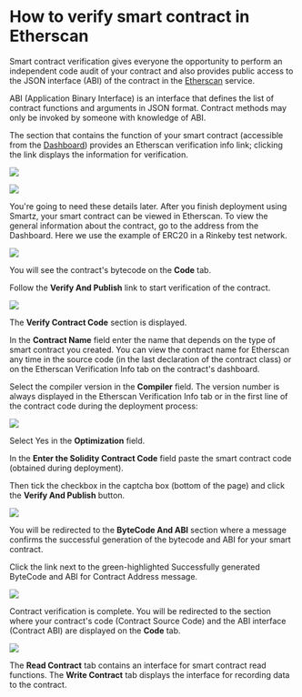 # How to verify smart contract in Etherscan

Smart contract verification gives everyone the opportunity to perform an independent code audit of your contract and also provides public access to the JSON interface (ABI) of the contract in the [Etherscan](https://etherscan.io/) service.

ABI (Application Binary Interface) is an interface that defines the list of contract functions and arguments in JSON format. Contract methods may only be invoked by someone with knowledge of ABI.

The section that contains the function of your smart contract (accessible from the [Dashboard](https://smartz.io/dashboard)) provides an Etherscan verification info link; clicking the link displays the information for verification.

![](/uploads/etherscan-verification/8.png)

![](/uploads/etherscan-verification/9.png)

You're going to need these details later. After you finish deployment using Smartz, your smart contract can be viewed in Etherscan. To view the general information about the contract, go to the address from the Dashboard. Here we use the example of ERC20 in a Rinkeby test network. 

![](/uploads/etherscan-verification/2.png)

You will see the contract's bytecode on the **Code** tab. 

Follow the **Verify And Publish** link to start verification of the contract. 

![](/uploads/etherscan-verification/3.png)

The **Verify Contract Code** section is displayed. 

In the **Contract Name** field enter the name that depends on the type of smart contract you created. You can view the contract name for Etherscan any time in the source code (in the last declaration of the contract class) or on the Etherscan Verification Info tab on the contract's dashboard.

Select the compiler version in the **Compiler** field. The version number is always displayed in the Etherscan Verification Info tab or in the first line of the contract code during the deployment process: 

![](/uploads/etherscan-verification/4.png)

Select Yes in the **Optimization** field.

In the **Enter the Solidity Contract Code** field paste the smart contract code (obtained during deployment).

Then tick the checkbox in the captcha box (bottom of the page) and click the **Verify And Publish** button.

![](/uploads/etherscan-verification/5.png)

You will be redirected to the **ByteCode And ABI** section where a message confirms the successful generation of the bytecode and ABI for your smart contract.

Click the link next to the green-highlighted Successfully generated ByteCode and ABI for Contract Address message.

![](/uploads/etherscan-verification/6.png)

Contract verification is complete. You will be redirected to the section where your contract's code (Contract Source Code) and the ABI interface (Contract ABI) are displayed on the **Code** tab.

![](/uploads/etherscan-verification/7.png)

The **Read Contract** tab contains an interface for smart contract read functions. The **Write Contract** tab displays the interface for recording data to the contract.


